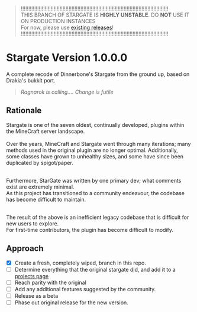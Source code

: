 > !!!!!!!!!!!!!!!!!!!!!!!!!!!!!!!!!!!!!!!!!!!!!!!!!!!!!!!!!!!!!!!!!!!!!!!!!!!!!!!!!!!!!!!!!!!!!!!!!!!<br>
> THIS BRANCH OF STARGATE IS **HIGHLY UNSTABLE**. DO __**NOT**__ USE IT ON PRODUCTION INSTANCES<br>
>                              For now, please use [existing releases](https://github.com/the-lockedcraft-legacy-organization/Stargate-Bukkit/releases)!<br>
> !!!!!!!!!!!!!!!!!!!!!!!!!!!!!!!!!!!!!!!!!!!!!!!!!!!!!!!!!!!!!!!!!!!!!!!!!!!!!!!!!!!!!!!!!!!!!!!!!!!<br>

# Stargate Version 1.0.0.0
A complete recode of Dinnerbone's Stargate from the ground up, based on Drakia's bukkit port.
> *Ragnarok is calling.... Change is futile*

## Rationale
Stargate is one of the seven oldest, continually developed, plugins within the MineCraft server landscape.<br><br>
Over the years, MineCraft and Stargate went through many iterations; many methods used in the original plugin are no longer optimal. Additionally, some classes have grown to unhealthy sizes, and some have since been duplicated by spigot/paper.<br><br>

Furthermore, StarGate was written by one primary dev; what comments exist are extremely minimal. <br>
As this project has transitioned to a community endeavour, the codebase has become difficult to maintain.<br><br>

The result of the above is an inefficient legacy codebase that is difficult for new users to explore.<br>
For first-time contributors, the plugin has become difficult to modify.

## Approach
- [X] Create a fresh, completely wiped, branch in this repo.
- [ ] Determine everything that the original stargate did, and add it to a [projects page](https://github.com/the-lockedcraft-legacy-organization/Stargate-Bukkit/projects/1)
- [ ] Reach parity with the original
- [ ] Add any additional features suggested by the community.
- [ ] Release as a beta
- [ ] Phase out original release for the new version.

